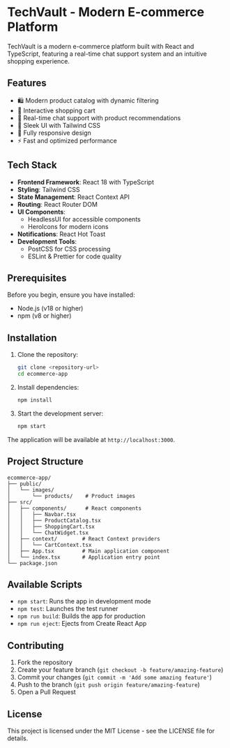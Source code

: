 # TechVault - Modern E-commerce Platform

TechVault is a modern e-commerce platform built with React and TypeScript, featuring a real-time chat support system and an intuitive shopping experience.

## Features

- 🛍️ Modern product catalog with dynamic filtering
- 🛒 Interactive shopping cart
- 💬 Real-time chat support with product recommendations
- 🎨 Sleek UI with Tailwind CSS
- 📱 Fully responsive design
- ⚡ Fast and optimized performance

## Tech Stack

- **Frontend Framework**: React 18 with TypeScript
- **Styling**: Tailwind CSS
- **State Management**: React Context API
- **Routing**: React Router DOM
- **UI Components**:
  - HeadlessUI for accessible components
  - HeroIcons for modern icons
- **Notifications**: React Hot Toast
- **Development Tools**:
  - PostCSS for CSS processing
  - ESLint & Prettier for code quality

## Prerequisites

Before you begin, ensure you have installed:

- Node.js (v18 or higher)
- npm (v8 or higher)

## Installation

1. Clone the repository:

   ```bash
   git clone <repository-url>
   cd ecommerce-app
   ```

2. Install dependencies:

   ```bash
   npm install
   ```

3. Start the development server:
   ```bash
   npm start
   ```

The application will be available at `http://localhost:3000`.

## Project Structure

```
ecommerce-app/
├── public/
│   └── images/
│       └── products/    # Product images
├── src/
│   ├── components/      # React components
│   │   ├── Navbar.tsx
│   │   ├── ProductCatalog.tsx
│   │   ├── ShoppingCart.tsx
│   │   └── ChatWidget.tsx
│   ├── context/        # React Context providers
│   │   └── CartContext.tsx
│   ├── App.tsx         # Main application component
│   └── index.tsx       # Application entry point
└── package.json
```

## Available Scripts

- `npm start`: Runs the app in development mode
- `npm test`: Launches the test runner
- `npm run build`: Builds the app for production
- `npm run eject`: Ejects from Create React App

## Contributing

1. Fork the repository
2. Create your feature branch (`git checkout -b feature/amazing-feature`)
3. Commit your changes (`git commit -m 'Add some amazing feature'`)
4. Push to the branch (`git push origin feature/amazing-feature`)
5. Open a Pull Request

## License

This project is licensed under the MIT License - see the LICENSE file for details.
